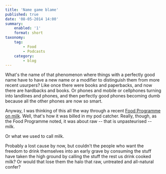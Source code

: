 ```yaml
---
title: 'Name game blame'
published: true
date: '08-05-2014 14:00'
summary:
    enabled: '1'
    format: short
taxonomy:
    tag:
        - Food
        - Podcasts
    category:
        - blog
---
```


What's the name of that phenomenon where things with a perfectly good name have to have a new name or a modifier to distinguish them from more recent usurpers? Like once there were books and paperbacks, and now there are hardbacks and books. Or phones and mobile or cellphones turning into landlines and phones, and then perfectly good phones becoming dumb because all the other phones are now so smart. 

Anyway, I was thinking of this all the way through a recent [Food Programme on milk](http://www.bbc.co.uk/programmes/b03zxmyw). Well, that's how it was billed in my pod catcher. Really, though, as the Food Programme noted,  it was about raw -- that is unpasteurised -- milk. 

Or what we used to call milk. 

Probably a lost cause by now, but couldn't the people who want the freedom to drink themselves into an early grave by consuming the stuff have taken the high ground by calling the stuff the rest us drink cooked milk? Or would that lose them the halo that raw, untreated and all-natural confer?
